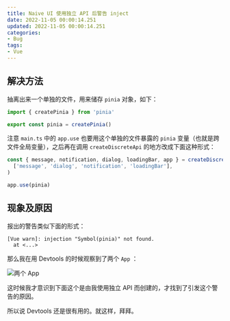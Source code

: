 ```yaml
---
title: Naive UI 使用独立 API 后警告 inject
date: 2022-11-05 00:00:14.251
updated: 2022-11-05 00:00:14.251
categories: 
- Bug
tags: 
- Vue
---
```


## 解决方法

抽离出来一个单独的文件，用来储存 `pinia` 对象，如下：

```ts
import { createPinia } from 'pinia'

export const pinia = createPinia()
```

注意 `main.ts` 中的 `app.use` 也要用这个单独的文件暴露的 `pinia` 变量（也就是跨文件全局变量），之后再在调用 `createDiscreteApi` 的地方改成下面这种形式：

```ts
const { message, notification, dialog, loadingBar, app } = createDiscreteApi(
  ['message', 'dialog', 'notification', 'loadingBar'],
)

app.use(pinia)
```

## 现象及原因

报出的警告类似下面的形式：

```
[Vue warn]: injection "Symbol(pinia)" not found. 
  at <...>
```

那么我在用 Devtools 的时候观察到了两个 `App` ：

![两个 App](/img/2022/11/discrete-api-2apps.jpg)

这时候我才意识到下面这个是由我使用独立 API 而创建的，才找到了引发这个警告的原因。

所以说 Devtools 还是很有用的。就这样，拜拜。
